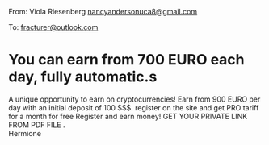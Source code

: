 From: Viola Riesenberg <nancyandersonuca8@gmail.com>

To: fracturer@outlook.com

# You can earn from 700 EURO each day, fully automatic.s

A unique opportunity to earn on cryptocurrencies!
Earn from 900 EURO per day with an initial deposit of 100 $$$. 
register on the site and get PRO tariff for a month for free Register and earn money!
GET YOUR PRIVATE LINK FROM PDF FILE
.   
Hermione 